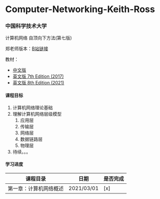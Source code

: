 # Computer-Networking-Keith-Ross
### 中国科学技术大学

计算机网络 自顶向下方法(第七版)

郑老师版本：[B站链接](https://www.bilibili.com/video/BV1JV411t7ow)

教材：
 * [中文版](https://github.com/TimorYang/Computer-Networking-Keith-Ross/blob/main/book/计算机网络-自顶向下方法第七版.pdf) 
 * [英文版 7th Edition (2017)](https://github.com/TimorYang/Computer-Networking-Keith-Ross/blob/main/book/Kurose%2C%20James%20F._Ross%2C%20Keith%20W%20-%20Computer%20networking_%20a%20top-down%20approach-Pearson%20(2017).pdf) 
 * [英文版 8th Edition (2021)](https://github.com/TimorYang/Computer-Networking-Keith-Ross/blob/main/book/Computer%20Networking_%20A%20Top-Down%20Approach%2C%20Global%20Edition%2C%208th%20Edition.pdf)

#### 课程目标

1. 计算机网络理论基础
2. 理解计算机网络层级模型
   1. 应用层
   2. 传输层
   3. 网络层
   4. 数据链路层
   5. 物理层
3. 待续。。。

#### 学习进度

| 课程目录               | 日期       | 是否完成 |
| ---------------------- | ---------- | -------- |
| 第一章：计算机网络概述 | 2021/03/01 | [x]      |

